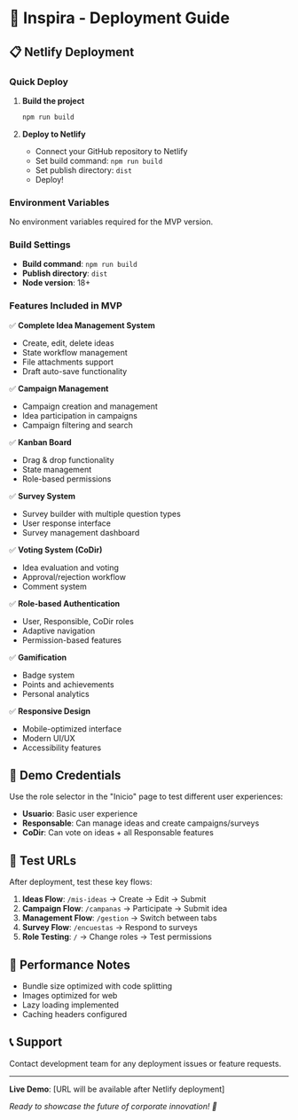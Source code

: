 # 🚀 Inspira - Deployment Guide

## 📋 Netlify Deployment

### Quick Deploy

1. **Build the project**
   ```bash
   npm run build
   ```

2. **Deploy to Netlify**
   - Connect your GitHub repository to Netlify
   - Set build command: `npm run build`
   - Set publish directory: `dist`
   - Deploy!

### Environment Variables

No environment variables required for the MVP version.

### Build Settings

- **Build command**: `npm run build`
- **Publish directory**: `dist`
- **Node version**: 18+

### Features Included in MVP

✅ **Complete Idea Management System**
- Create, edit, delete ideas
- State workflow management
- File attachments support
- Draft auto-save functionality

✅ **Campaign Management**
- Campaign creation and management
- Idea participation in campaigns
- Campaign filtering and search

✅ **Kanban Board**
- Drag & drop functionality
- State management
- Role-based permissions

✅ **Survey System**
- Survey builder with multiple question types
- User response interface
- Survey management dashboard

✅ **Voting System (CoDir)**
- Idea evaluation and voting
- Approval/rejection workflow
- Comment system

✅ **Role-based Authentication**
- User, Responsible, CoDir roles
- Adaptive navigation
- Permission-based features

✅ **Gamification**
- Badge system
- Points and achievements
- Personal analytics

✅ **Responsive Design**
- Mobile-optimized interface
- Modern UI/UX
- Accessibility features

## 🎯 Demo Credentials

Use the role selector in the "Inicio" page to test different user experiences:

- **Usuario**: Basic user experience
- **Responsable**: Can manage ideas and create campaigns/surveys  
- **CoDir**: Can vote on ideas + all Responsable features

## 📱 Test URLs

After deployment, test these key flows:

1. **Ideas Flow**: `/mis-ideas` → Create → Edit → Submit
2. **Campaign Flow**: `/campanas` → Participate → Submit idea
3. **Management Flow**: `/gestion` → Switch between tabs
4. **Survey Flow**: `/encuestas` → Respond to surveys
5. **Role Testing**: `/` → Change roles → Test permissions

## 🔧 Performance Notes

- Bundle size optimized with code splitting
- Images optimized for web
- Lazy loading implemented
- Caching headers configured

## 📞 Support

Contact development team for any deployment issues or feature requests.

---

**Live Demo**: [URL will be available after Netlify deployment]

*Ready to showcase the future of corporate innovation! 🚀*
